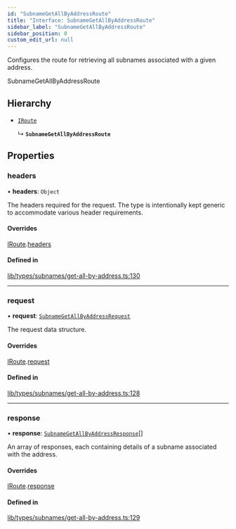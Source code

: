 ```yaml
---
id: "SubnameGetAllByAddressRoute"
title: "Interface: SubnameGetAllByAddressRoute"
sidebar_label: "SubnameGetAllByAddressRoute"
sidebar_position: 0
custom_edit_url: null
---
```


Configures the route for retrieving all subnames associated with a given address.

 SubnameGetAllByAddressRoute

## Hierarchy

- [`IRoute`](IRoute.md)

  ↳ **`SubnameGetAllByAddressRoute`**

## Properties

### headers

• **headers**: `Object`

The headers required for the request. The type is intentionally kept generic to accommodate various header requirements.

#### Overrides

[IRoute](IRoute.md).[headers](IRoute.md#headers)

#### Defined in

[lib/types/subnames/get-all-by-address.ts:130](https://github.com/JustaName-id/JustaName-sdk/blob/0b5bd45/packages/@justaname.id/sdk/src/lib/types/subnames/get-all-by-address.ts#L130)

___

### request

• **request**: [`SubnameGetAllByAddressRequest`](SubnameGetAllByAddressRequest.md)

The request data structure.

#### Overrides

[IRoute](IRoute.md).[request](IRoute.md#request)

#### Defined in

[lib/types/subnames/get-all-by-address.ts:128](https://github.com/JustaName-id/JustaName-sdk/blob/0b5bd45/packages/@justaname.id/sdk/src/lib/types/subnames/get-all-by-address.ts#L128)

___

### response

• **response**: [`SubnameGetAllByAddressResponse`](SubnameGetAllByAddressResponse.md)[]

An array of responses, each containing details of a subname associated with the address.

#### Overrides

[IRoute](IRoute.md).[response](IRoute.md#response)

#### Defined in

[lib/types/subnames/get-all-by-address.ts:129](https://github.com/JustaName-id/JustaName-sdk/blob/0b5bd45/packages/@justaname.id/sdk/src/lib/types/subnames/get-all-by-address.ts#L129)
